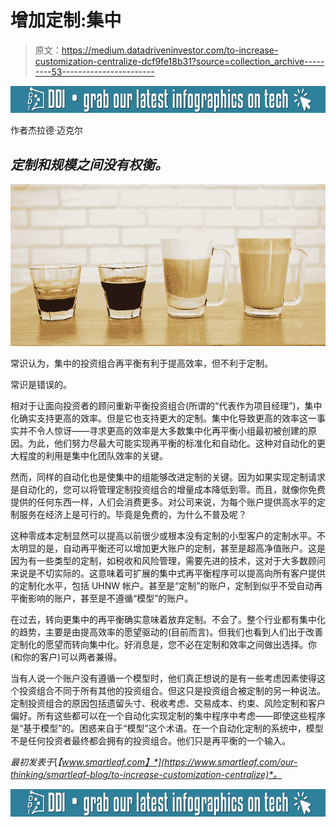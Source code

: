 # 增加定制:集中

> 原文：<https://medium.datadriveninvestor.com/to-increase-customization-centralize-dcf9fe18b31?source=collection_archive---------53----------------------->

[![](img/d55cb04fe027f3bfc974d7d2d19de44f.png)](http://www.track.datadriveninvestor.com/InfoSplit)

作者杰拉德·迈克尔

## *定制和规模之间没有权衡。*

![](img/dcae1674e48a45ed36b042971539510d.png)

常识认为，集中的投资组合再平衡有利于提高效率，但不利于定制。

常识是错误的。

相对于让面向投资者的顾问重新平衡投资组合(所谓的“代表作为项目经理”)，集中化确实支持更高的效率。但是它也支持更大的定制。集中化导致更高的效率这一事实并不令人惊讶——寻求更高的效率是大多数集中化再平衡小组最初被创建的原因。为此，他们努力尽最大可能实现再平衡的标准化和自动化。这种对自动化的更大程度的利用是集中化团队效率的关键。

然而，同样的自动化也是使集中的组能够改进定制的关键。因为如果实现定制请求是自动化的，您可以将管理定制投资组合的增量成本降低到零。而且，就像你免费提供的任何东西一样，人们会消费更多。对公司来说，为每个账户提供高水平的定制服务在经济上是可行的。毕竟是免费的，为什么不普及呢？

这种零成本定制显然可以提高以前很少或根本没有定制的小型客户的定制水平。不太明显的是，自动再平衡还可以增加更大账户的定制，甚至是超高净值账户。这是因为有一些类型的定制，如税收和风险管理，需要先进的技术，这对于大多数顾问来说是不切实际的。这意味着可扩展的集中式再平衡程序可以提高向所有客户提供的定制化水平，包括 UHNW 帐户。甚至是“定制”的账户，定制到似乎不受自动再平衡影响的账户，甚至是不遵循“模型”的账户。

在过去，转向更集中的再平衡确实意味着放弃定制。不会了。整个行业都有集中化的趋势，主要是由提高效率的愿望驱动的(目前而言)。但我们也看到人们出于改善定制化的愿望而转向集中化。好消息是，您不必在定制和效率之间做出选择。你(和你的客户)可以两者兼得。

当有人说一个账户没有遵循一个模型时，他们真正想说的是有一些考虑因素使得这个投资组合不同于所有其他的投资组合。但这只是投资组合被定制的另一种说法。定制投资组合的原因包括遗留头寸、税收考虑、交易成本、约束、风险定制和客户偏好。所有这些都可以在一个自动化实现定制的集中程序中考虑——即使这些程序是“基于模型”的。困惑来自于“模型”这个术语。在一个自动化定制的系统中，模型不是任何投资者最终都会拥有的投资组合。他们只是再平衡的一个输入。

*最初发表于*[*【www.smartleaf.com】*](https://www.smartleaf.com/our-thinking/smartleaf-blog/to-increase-customization-centralize)*。*

[![](img/d55cb04fe027f3bfc974d7d2d19de44f.png)](http://www.track.datadriveninvestor.com/InfoSplit)